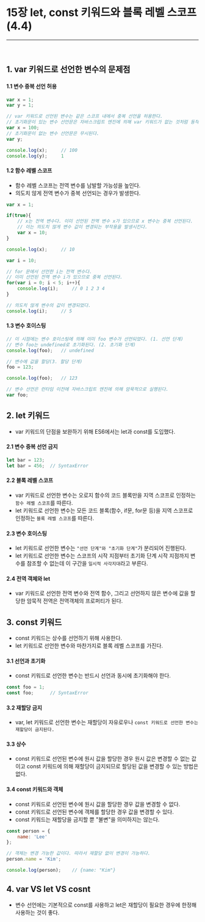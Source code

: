 # 15장 let, const 키워드와 블록 레벨 스코프 (4.4)
<hr>
<br>

## 1. var 키워드로 선언한 변수의 문제점

#### 1.1 변수 중복 선언 허용
```jsx
var x = 1;
var y = 1;

// var 키워드로 선언된 변수는 같은 스코프 내에서 중복 선언을 허용한다.
// 초기화문이 있는 변수 선언문은 자바스크립트 엔진에 의해 var 키워드가 없는 것처럼 동작한다.
var x = 100;
// 초기화문이 없는 변수 선언문은 무시된다.
var y;

console.log(x);     // 100
console.log(y);     1
```

#### 1.2 함수 레벨 스코프
- 함수 레벨 스코프는 전역 변수를 남발할 가능성을 높인다.
- 의도치 않게 전역 변수가 중복 선언되는 경우가 발생한다.
```jsx
var x = 1;

if(true){
    // x는 전역 변수다. 이미 선언된 전역 변수 x가 있으므로 x 변수는 중복 선언된다.
    // 이는 의도치 않게 변수 값이 변경되는 부작용을 발생시킨다.
    var x = 10;
}

console.log(x);     // 10
```
```jsx
var i = 10;

// for 문에서 선언한 i는 전역 변수다. 
// 이미 선언된 전역 변수 i가 있으므로 중복 선언된다.
for(var i = 0; i < 5; i++){
    console.log(i);     // 0 1 2 3 4
}

// 의도치 않게 변수의 값이 변경되었다.
console.log(i);     // 5
```

#### 1.3 변수 호이스팅
```jsx
// 이 시점에는 변수 호이스팅에 의해 이미 foo 변수가 선언되었다. (1. 선언 단계)
// 변수 foo는 undefined로 초기화된다. (2. 초기화 단계)
console.log(foo);   // undefined

// 변수에 값을 할당(3. 할당 단계)
foo = 123;

console.log(foo);   // 123

// 변수 선언은 런타임 이전에 자바스크립트 엔진에 의해 암묵적으로 실행된다.
var foo;
```

## 2. let 키워드
- var 키워드의 단점을 보완하기 위해 ES6에서는 let과 const를 도입했다.

#### 2.1 변수 중복 선언 금지
```jsx
let bar = 123;
let bar = 456;  // SyntaxError
```

#### 2.2 블록 레벨 스코프
- var 키워드로 선언한 변수는 오로지 함수의 코드 블록만을 지역 스코프로 인정하는 `함수 레벨 스코프`를 따른다.
- let 키워드로 선언한 변수는 모든 코드 블록(함수, if문, for문 등)을 지역 스코프로 인정하는 `블록 레벨 스코프`를 따른다.

#### 2.3 변수 호이스팅
- let 키워드로 선언한 변수는 `"선언 단계"와 "초기화 단계"`가 분리되어 진행된다. 
- let 키워드로 선언한 변수는 스코프의 시작 지점부터 초기화 단계 시작 지점까지 변수를 참조할 수 없는데 이 구간을 `일시적 사각지대`라고 부른다.

#### 2.4 전역 객체와 let
- var 키워드로 선언한 전역 변수와 전역 함수, 그리고 선언하지 않은 변수에 값을 할당한 암묵적 전역은 전역객체의 프로퍼티가 된다.

## 3. const 키워드
- const 키워드는 상수를 선언하기 위해 사용한다.
- let 키워드로 선언한 변수와 마찬가지로 블록 레벨 스코프를 가진다.

#### 3.1 선언과 초기화
- const 키워드로 선언한 변수는 반드시 선언과 동시에 초기화해야 한다.
```jsx
const foo = 1;
const foo;      // SyntaxError
```

#### 3.2 재할당 금지
- var, let 키워드로 선언한 변수는 재할당이 자유로우나 `const 키워드로 선언한 변수는 재할당이 금지된다.`

#### 3.3 상수
- const 키워드로 선언된 변수에 원시 값을 할당한 경우 원시 값은 변경할 수 없는 값이고 const 키워드에 의해 재할당이 금지되므로 할당된 값을 변경할 수 있는 방법은 없다.

#### 3.4 const 키워드와 객체
- const 키워드로 선언된 변수에 원시 값을 할당한 경우 값을 변경할 수 없다.
- const 키워드로 선언된 변수에 객체를 할당한 경우 값을 변경할 수 있다.
- const 키워드는 재할당을 금지할 뿐 "불변"을 의미하지는 않는다.
```jsx
const person = {
    name: 'Lee'
};

// 객체는 변경 가능한 값이다. 따라서 재할당 없이 변경이 가능하다.
person.name = 'Kim';

console.log(person);    // {name: "Kim"}
```

## 4. var VS let VS cosnt
- 변수 선언에는 기본적으로 const를 사용하고 let은 재할당이 필요한 경우에 한정해 사용하는 것이 좋다.
